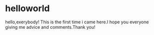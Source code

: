 # helloworld
hello,exerybody!
    This is the first time i came here.I hope you everyone giving me advice and comments.Thank you!
